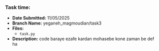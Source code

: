 ### Task time:
- **Date Submitted:** 11/05/2025
- **Branch Name:** yeganeh_magmoudian/task3
- **Files:**
  - `task.py`
- **Description:**
  code baraye ezafe kardan mohasebe kone zaman be def ha
